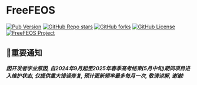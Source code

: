 # FreeFEOS

[![Pub Version](https://img.shields.io/pub/v/freefeos?include_prereleases&style=flat-square&logo=dart&logoColor=white&label=Pub&color=blue)](https://pub.dev/packages/freefeos)
[![GitHub Repo stars](https://img.shields.io/github/stars/freefeos/freefeos?style=flat-square&logo=github&logoColor=white&label=Stars&color=blue)](https://github.com/freefeos/freefeos/stargazers)
[![GitHub forks](https://img.shields.io/github/forks/freefeos/freefeos?style=flat-square&logo=github&logoColor=white&label=Forks&color=blue)](https://github.com/freefeos/freefeos/fork)
[![GitHub License](https://img.shields.io/github/license/freefeos/freefeos?style=flat-square&logo=github&logoColor=white&label=License)](https://github.com/freefeos/freefeos/blob/master/LICENSE)
[![FreeFEOS Project](https://img.shields.io/badge/Project-FreeFEOS-blue?style=flat-square&logo=flutter&logoColor=white)](https://github.com/freefeos/freefeos)

## 📢重要通知

***因开发者学业原因, 自2024年9月起至2025年春季高考结束(5月中旬)期间项目进入维护状态, 仅提供重大错误修复, 预计更新频率最多每月一次, 敬请谅解, 谢谢!***
